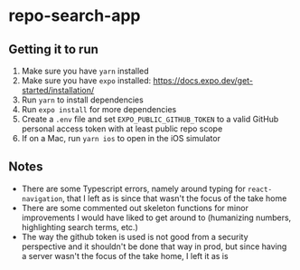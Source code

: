 # repo-search-app

## Getting it to run

1. Make sure you have `yarn` installed
2. Make sure you have `expo` installed: https://docs.expo.dev/get-started/installation/
3. Run `yarn` to install dependencies
4. Run `expo install` for more dependencies
5. Create a `.env` file and set `EXPO_PUBLIC_GITHUB_TOKEN` to a valid GitHub personal access token with at least public repo scope
6. If on a Mac, run `yarn ios` to open in the iOS simulator

## Notes

- There are some Typescript errors, namely around typing for `react-navigation`, that I left as is since that wasn't the focus of the take home
- There are some commented out skeleton functions for minor improvements I would have liked to get around to (humanizing numbers, highlighting search terms, etc.)
- The way the github token is used is not good from a security perspective and it shouldn't be done that way in prod, but since having a server wasn't the focus of the take home, I left it as is
